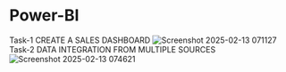 # Power-BI
Task-1  CREATE A SALES DASHBOARD ![Screenshot 2025-02-13 071127](https://github.com/user-attachments/assets/b0591b43-2263-4680-a51d-4e156690255b)
Task-2  DATA INTEGRATION FROM MULTIPLE SOURCES ![Screenshot 2025-02-13 074621](https://github.com/user-attachments/assets/1d666486-c8ee-4f3b-8490-04d4964e768b)
